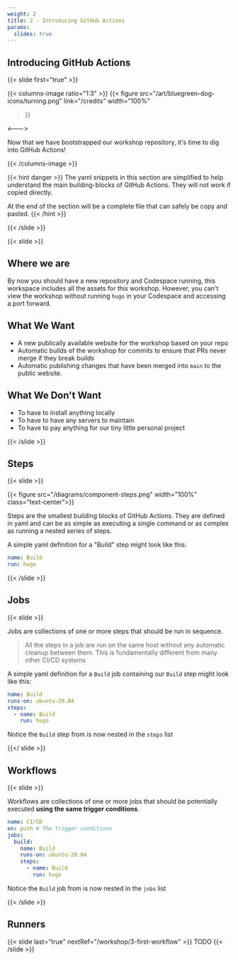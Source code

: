 ```yaml
---
weight: 2
title: 2 - Introducing GitHub Actions
params:
  slides: true
---
```


## Introducing GitHub Actions
{{< slide first="true" >}}

{{< columns-image ratio="1:3" >}}
{{< figure
  src="/art/bluegreen-dog-icons/turning.png"
  link="/credits"
  width="100%"
>}}

<--->

Now that we have bootstrapped our workshop repository, it's time to dig into GitHub Actions!

{{< /columns-image >}}

{{< hint danger >}}
The yaml snippets in this section are simplified to help understand the main building-blocks of GitHub Actions. They will not work if copied directly.

At the end of the section will be a complete file that can safely be copy and pasted.
{{< /hint >}}

{{< /slide >}}

{{< slide  >}}

## Where we are

By now you should have a new repository and Codespace running, this workspace includes all the assets for this workshop. However, you can't view the workshop without running `hugo` in your Codespace and accessing a port forward.

## What We Want

- A new publically available website for the workshop based on your repo
- Automatic builds of the workshop for commits to ensure that PRs never merge if they break builds
- Automatic publishing changes that have been merged into `main` to the public website.

## What We Don't Want

- To have to install anything locally
- To have to have any servers to maintain
- To have to pay anything for our tiny little personal project


{{< /slide >}}

## Steps
{{< slide >}}

{{< figure src="/diagrams/component-steps.png" width="100%" class="text-center">}}

Steps are the smallest building blocks of GitHub Actions. They are defined in yaml and can be as simple
as executing a single command or as complex as running a nested series of steps.

A simple yaml definition for a "Build" step might look like this:

```yaml
name: Build
run: hugo
```

{{< /slide >}}

## Jobs
{{< slide >}}

Jobs are collections of one or more steps that should be run in sequence.

> All the steps in a job are run on the same host without any automatic cleanup between them. This is fundamentally different from
> many other CI/CD systems

A simple yaml definition for a `Build` job containing our `Build` step might look like this:

```yaml
name: Build
runs-on: ubuntu-20.04
steps:
  - name: Build
    run: hugo
```

Notice the `Build` step from is now nested in the `steps` list

{{</ slide >}}

## Workflows
{{< slide >}}

Workflows are collections of one or more jobs that should be potentially executed **using the same trigger conditions**.

```yaml
name: CI/CD
on: push # The trigger conditions
jobs:
  build:
    name: Build
    runs-on: ubuntu-20.04
    steps:
      - name: Build
        run: hugo
```

Notice the `Build` job from is now nested in the `jobs` list

{{< /slide >}}

## Runners
{{< slide last="true" nextRef="/workshop/3-first-workflow" >}}
TODO
{{< /slide >}}
